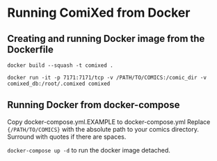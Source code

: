 # Running ComiXed from Docker

## Creating and running Docker image from the Dockerfile

```docker build --squash -t comixed .```

```docker run -it -p 7171:7171/tcp -v /PATH/TO/COMICS:/comic_dir -v comixed_db:/root/.comixed comixed```

## Running Docker from docker-compose

Copy docker-compose.yml.EXAMPLE to docker-compose.yml
Replace ```{/PATH/TO/COMICS}``` with the absolute path to your comics directory.  Surround with quotes if there are spaces.

```docker-compose up -d``` to run the docker image detached.
